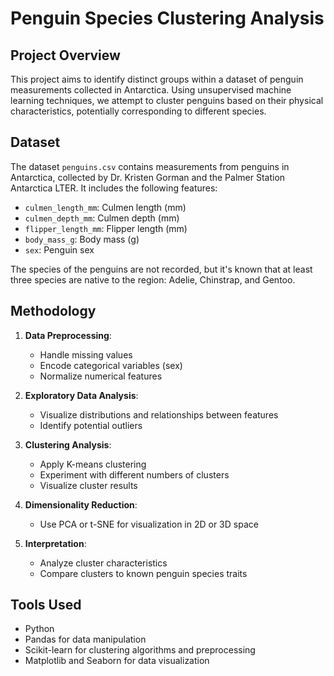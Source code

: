 # Penguin Species Clustering Analysis

## Project Overview

This project aims to identify distinct groups within a dataset of penguin measurements collected in Antarctica. Using unsupervised machine learning techniques, we attempt to cluster penguins based on their physical characteristics, potentially corresponding to different species.

## Dataset

The dataset `penguins.csv` contains measurements from penguins in Antarctica, collected by Dr. Kristen Gorman and the Palmer Station Antarctica LTER. It includes the following features:

- `culmen_length_mm`: Culmen length (mm)
- `culmen_depth_mm`: Culmen depth (mm)
- `flipper_length_mm`: Flipper length (mm)
- `body_mass_g`: Body mass (g)
- `sex`: Penguin sex

The species of the penguins are not recorded, but it's known that at least three species are native to the region: Adelie, Chinstrap, and Gentoo.

## Methodology

1. **Data Preprocessing**:
   - Handle missing values
   - Encode categorical variables (sex)
   - Normalize numerical features

2. **Exploratory Data Analysis**:
   - Visualize distributions and relationships between features
   - Identify potential outliers

3. **Clustering Analysis**:
   - Apply K-means clustering
   - Experiment with different numbers of clusters
   - Visualize cluster results

4. **Dimensionality Reduction**:
   - Use PCA or t-SNE for visualization in 2D or 3D space

5. **Interpretation**:
   - Analyze cluster characteristics
   - Compare clusters to known penguin species traits

## Tools Used

- Python
- Pandas for data manipulation
- Scikit-learn for clustering algorithms and preprocessing
- Matplotlib and Seaborn for data visualization